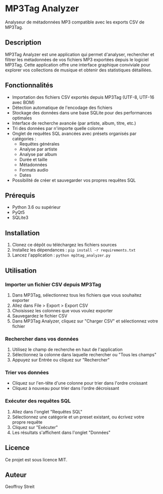 # MP3Tag Analyzer

Analyseur de métadonnées MP3 compatible avec les exports CSV de MP3Tag.

## Description

MP3Tag Analyzer est une application qui permet d'analyser, rechercher et filtrer les métadonnées de vos fichiers MP3 exportées depuis le logiciel MP3Tag. Cette application offre une interface graphique conviviale pour explorer vos collections de musique et obtenir des statistiques détaillées.

## Fonctionnalités

- Importation des fichiers CSV exportés depuis MP3Tag (UTF-8, UTF-16 avec BOM)
- Détection automatique de l'encodage des fichiers
- Stockage des données dans une base SQLite pour des performances optimales
- Interface de recherche avancée (par artiste, album, titre, etc.)
- Tri des données par n'importe quelle colonne
- Onglet de requêtes SQL avancées avec présets organisés par catégories :
  - Requêtes générales
  - Analyse par artiste
  - Analyse par album
  - Durée et taille
  - Métadonnées
  - Formats audio
  - Dates
- Possibilité de créer et sauvegarder vos propres requêtes SQL

## Prérequis

- Python 3.6 ou supérieur
- PyQt5
- SQLite3

## Installation

1. Clonez ce dépôt ou téléchargez les fichiers sources
2. Installez les dépendances : `pip install -r requirements.txt`
3. Lancez l'application : `python mp3tag_analyzer.py`

## Utilisation

### Importer un fichier CSV depuis MP3Tag

1. Dans MP3Tag, sélectionnez tous les fichiers que vous souhaitez exporter
2. Allez dans File > Export > Export CSV
3. Choisissez les colonnes que vous voulez exporter
4. Sauvegardez le fichier CSV
5. Dans MP3Tag Analyzer, cliquez sur "Charger CSV" et sélectionnez votre fichier

### Rechercher dans vos données

1. Utilisez le champ de recherche en haut de l'application
2. Sélectionnez la colonne dans laquelle rechercher ou "Tous les champs"
3. Appuyez sur Entrée ou cliquez sur "Rechercher"

### Trier vos données

- Cliquez sur l'en-tête d'une colonne pour trier dans l'ordre croissant
- Cliquez à nouveau pour trier dans l'ordre décroissant

### Exécuter des requêtes SQL

1. Allez dans l'onglet "Requêtes SQL"
2. Sélectionnez une catégorie et un preset existant, ou écrivez votre propre requête
3. Cliquez sur "Exécuter"
4. Les résultats s'affichent dans l'onglet "Données"

## Licence

Ce projet est sous licence MIT.

## Auteur

Geoffroy Streit
